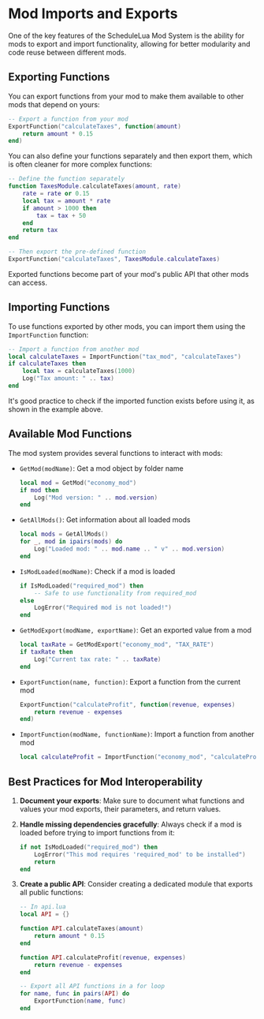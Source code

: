 # Mod Imports and Exports

One of the key features of the ScheduleLua Mod System is the ability for mods to export and import functionality, allowing for better modularity and code reuse between different mods.

## Exporting Functions

You can export functions from your mod to make them available to other mods that depend on yours:

```lua
-- Export a function from your mod
ExportFunction("calculateTaxes", function(amount)
    return amount * 0.15
end)
```

You can also define your functions separately and then export them, which is often cleaner for more complex functions:

```lua
-- Define the function separately
function TaxesModule.calculateTaxes(amount, rate)
    rate = rate or 0.15
    local tax = amount * rate
    if amount > 1000 then
        tax = tax + 50
    end
    return tax
end

-- Then export the pre-defined function
ExportFunction("calculateTaxes", TaxesModule.calculateTaxes)
```

Exported functions become part of your mod's public API that other mods can access.

## Importing Functions

To use functions exported by other mods, you can import them using the `ImportFunction` function:

```lua
-- Import a function from another mod
local calculateTaxes = ImportFunction("tax_mod", "calculateTaxes")
if calculateTaxes then
    local tax = calculateTaxes(1000)
    Log("Tax amount: " .. tax)
end
```

It's good practice to check if the imported function exists before using it, as shown in the example above.

## Available Mod Functions

The mod system provides several functions to interact with mods:

- `GetMod(modName)`: Get a mod object by folder name
  ```lua
  local mod = GetMod("economy_mod")
  if mod then
      Log("Mod version: " .. mod.version)
  end
  ```

- `GetAllMods()`: Get information about all loaded mods
  ```lua
  local mods = GetAllMods()
  for _, mod in ipairs(mods) do
      Log("Loaded mod: " .. mod.name .. " v" .. mod.version)
  end
  ```

- `IsModLoaded(modName)`: Check if a mod is loaded
  ```lua
  if IsModLoaded("required_mod") then
      -- Safe to use functionality from required_mod
  else
      LogError("Required mod is not loaded!")
  end
  ```

- `GetModExport(modName, exportName)`: Get an exported value from a mod
  ```lua
  local taxRate = GetModExport("economy_mod", "TAX_RATE")
  if taxRate then
      Log("Current tax rate: " .. taxRate)
  end
  ```

- `ExportFunction(name, function)`: Export a function from the current mod
  ```lua
  ExportFunction("calculateProfit", function(revenue, expenses)
      return revenue - expenses
  end)
  ```

- `ImportFunction(modName, functionName)`: Import a function from another mod
  ```lua
  local calculateProfit = ImportFunction("economy_mod", "calculateProfit")
  ```

## Best Practices for Mod Interoperability

1. **Document your exports**: Make sure to document what functions and values your mod exports, their parameters, and return values.

2. **Handle missing dependencies gracefully**: Always check if a mod is loaded before trying to import functions from it:

   ```lua
   if not IsModLoaded("required_mod") then
       LogError("This mod requires 'required_mod' to be installed")
       return
   end
   ```

3. **Create a public API**: Consider creating a dedicated module that exports all public functions:

   ```lua
   -- In api.lua
   local API = {}
   
   function API.calculateTaxes(amount)
       return amount * 0.15
   end
   
   function API.calculateProfit(revenue, expenses)
       return revenue - expenses
   end
   
   -- Export all API functions in a for loop
   for name, func in pairs(API) do
       ExportFunction(name, func)
   end
   ```